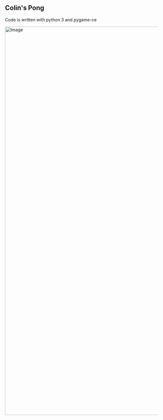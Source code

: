 ## Colin's Pong

Code is written with python 3 and pygame-ce

<img width="1280" alt="Image" src="https://github.com/user-attachments/assets/6c67ed40-9497-4555-bb7b-07d93f5f3886" />
